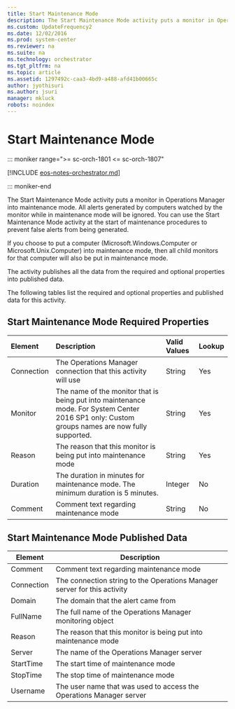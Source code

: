 ```yaml
---
title: Start Maintenance Mode
description: The Start Maintenance Mode activity puts a monitor in Operations Manager into maintenance mode.
ms.custom: UpdateFrequency2
ms.date: 12/02/2016
ms.prod: system-center
ms.reviewer: na
ms.suite: na
ms.technology: orchestrator
ms.tgt_pltfrm: na
ms.topic: article
ms.assetid: 1297492c-caa3-4bd9-a488-afd41b00665c
author: jyothisuri
ms.author: jsuri
manager: mkluck
robots: noindex
---
```

# Start Maintenance Mode

::: moniker range=">= sc-orch-1801 <= sc-orch-1807"

[!INCLUDE [eos-notes-orchestrator.md](../includes/eos-notes-orchestrator.md)]

::: moniker-end

The Start Maintenance Mode activity puts a monitor in Operations Manager into maintenance mode. All alerts generated by computers watched by the monitor while in maintenance mode will be ignored. You can use the Start Maintenance Mode activity at the start of maintenance procedures to prevent false alerts from being generated.

If you choose to put a computer (Microsoft.Windows.Computer or Microsoft.Unix.Computer) into maintenance mode, then all child monitors for that computer will also be put in maintenance mode.

The activity publishes all the data from the required and optional properties into published data.

The following tables list the required and optional properties and published data for this activity.

## Start Maintenance Mode Required Properties

| Element   | Description   | Valid Values | Lookup |
|:---|:---|:---|:---|
| Connection | The Operations Manager connection that this activity will use   | String   | Yes   |
| Monitor   | The name of the monitor that is being put into maintenance mode. For System Center 2016 SP1 only: Custom groups names are now fully supported. | String   | Yes   |
| Reason   | The reason that this monitor is being put into maintenance mode   | String   | Yes   |
| Duration   | The duration in minutes for maintenance mode. The minimum duration is 5 minutes.   | Integer   | No   |
| Comment   | Comment text regarding maintenance mode   | String   | No   |

## Start Maintenance Mode Published Data

| Element   | Description   |
|------------|--------------------------------------------------------------------------|
| Comment   | Comment text regarding maintenance mode   |
| Connection | The connection string to the Operations Manager server for this activity |
| Domain   | The domain that the alert came from   |
| FullName   | The full name of the Operations Manager monitoring object   |
| Reason   | The reason that this monitor is being put into maintenance mode   |
| Server   | The name of the Operations Manager server   |
| StartTime  | The start time of maintenance mode   |
| StopTime   | The stop time of maintenance mode   |
| Username   | The user name that was used to access the Operations Manager server   |

